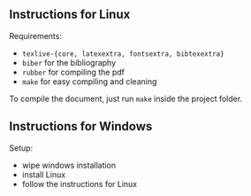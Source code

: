 ## Instructions for Linux

Requirements:
* `texlive-{core, latexextra, fontsextra, bibtexextra}`
* `biber` for the bibliography
* `rubber` for compiling the pdf
* `make` for easy compiling and cleaning

To compile the document, just run `make` inside the project folder.

## Instructions for Windows

Setup:
* wipe windows installation
* install Linux
* follow the instructions for Linux
